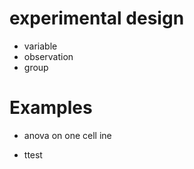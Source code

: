 # experimental design

* variable
* observation
* group


# Examples

* anova on one cell ine

* ttest
